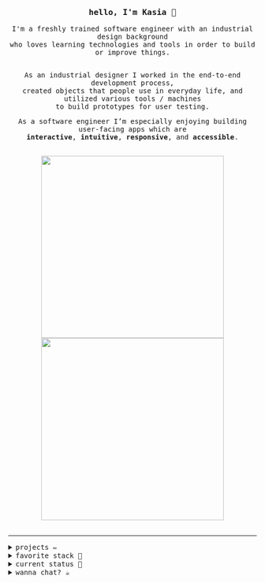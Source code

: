 <div align="center">
 <h3><samp>hello, I'm Kasia 👋</samp></h3>
<samp>
  I'm a freshly trained software engineer with an industrial design background <br>who loves learning technologies and tools in order to build or improve things.
 
 <br>As an industrial designer I worked in the end-to-end development process, <br>created objects that people use in everyday life, and utilized various tools / machines<br> to build prototypes for user testing.

  As a software engineer I’m especially enjoying building user-facing apps which are<br> **interactive**, **intuitive**, **responsive**, and **accessible**.<br>

 <br>

 <a href="https://github.com/KasiaKinga/math-for-pola">
  <img src="https://github.com/KasiaKinga/math-for-pola/blob/main/P+2.gif" width="370px" >
 </a>
 
 <a href="https://github.com/KasiaKinga/chat">
  <img src="https://github.com/KasiaKinga/chat/blob/main/company_readme.gif" width="370px" >
 </a>
 
</div>

 <br>
 <hr>

 <details>
   <summary><samp>projects ✏️</sammp></summary>

  <dl>
   <dt>Web apps</dt>
   <dd><a href="https://github.com/KasiaKinga/shopify-spacestagram"><samp><b><em>Spacestagram</em></b><samp></a> - responsive and accessible wep application to browse photos from NASA</dd>
   <dd><a href="https://github.com/KasiaKinga/math-for-pola"><samp><b><em>P+</em></b><samp></a> - responsive game for kids aged 6 years old to practice maths operations</dd>
   <dd><a href="https://github.com/KasiaKinga/countries-api"><samp><b><em>Countries</em></b><samp></a> - responsive web application to find details about countries</dd>
<!--     <dd><a href="https://github.com/KasiaKinga/math-for-pola"><samp><b><em>Quizz</em></b><samp></a> - responsive app with quizz</dd> -->
    
   <dt>Mobile apps</dt>
    <dd><a href="https://github.com/async-awaitress"><samp><b><em>GRace</em></b><samp></a> - mobile app which encourages users to participate in sustainable challenges</dd>
    <dd><a href="https://github.com/KasiaKinga/chat"><samp><b><em>Company</em></b><samp></a> - realtime mobile app to interact and chat in a virtual study room</dd>
     
   <dt>Projects to explore single functionality</dt>
    <dd><a href="https://github.com/KasiaKinga/Infinite-Scroll-Challenge01"><samp><b><em>Infinite Scrolling</em></b><samp></a> - responsive application which displays Pins and allows infinite scrolling</dd>
    <dd><a href="https://github.com/KasiaKinga/timer"><samp><b><em>Timer</em></b><samp></a> - app to set multiple timers</dd>
<!--     <dd><a href="https://github.com/KasiaKinga/Infinite-Scroll-Challenge01"><samp><b><em>Mortgage calculator</em></b><samp></a></dd> -->
<dl>
    
 <dl>
 <dt>*️⃣ Some of my industrial design works</dt>
    <dd><a href="https://www.behance.net/katarzynagierat"><samp>Behance<samp></a></dd>
     
 <dl>
  
 </details>
 
 <details>
  <summary><samp>favorite stack 🍪</sammp></summary> 

  `JavaScript` `React` `Reactive Native` `Redux` `Node.js` `Express` `Semantic UI` `HTML` `CSS` 
 </details>
  
 <details>
  <summary><samp>current status 👾</samp></summary> 
  <pre align="left">
  🌳 traversing the trees and other DS
  📕 reading “Accessibility for everyone” by Laura Kalbag
  🥠 learning mandarin
  🚵🏻‍♀️ biking</pre>
 </details>
  
 <details>
  <summary><samp>wanna chat? ☕️ </sammp></summary> 

  <a href="https://www.linkedin.com/in/kasia-gierat/">👉 Linkedin</a><br>
  👉 kasia.gierat@gmail.com
 </details>
